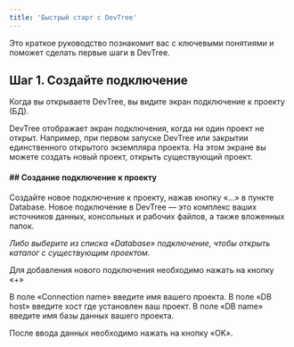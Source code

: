 ```yaml
---
title: 'Быстрый старт с DevTree'
---
```


Это краткое руководство познакомит вас с ключевыми понятиями и поможет сделать первые шаги в DevTree.

## Шаг 1. Создайте подключение 

Когда вы открываете DevTree, вы видите экран подключение к проекту (БД).

DevTree отображает экран подключения, когда ни один проект не открыт. Например, при первом запуске DevTree или закрытии единственного открытого экземпляра проекта. На этом экране вы можете создать новый проект, открыть существующий проект.


#### ## Создание подключение к проекту
Создайте новое подключение к проекту, нажав кнопку «...» в пункте Database. Новое подключение в DevTree — это комплекс ваших источников данных, консольных и рабочих файлов, а также вложенных папок.

_Либо выберите из списка «Database» подключение, чтобы открыть каталог с существующим проектом._

Для добавления нового подключения необходимо нажать на кнопку «+» 

В поле «Connection name» введите имя вашего проекта.
В поле «DB host» введите хост где установлен ваш проект.
В поле «DB name» введите имя базы данных вашего проекта.

После ввода данных необходимо нажать на кнопку «OK».



